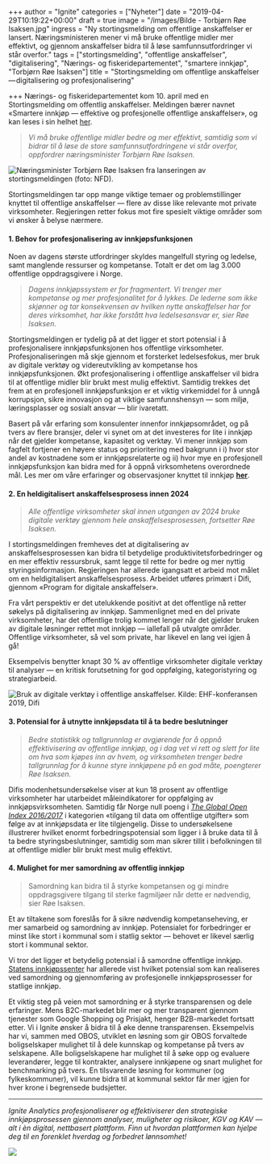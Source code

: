 +++
author = "Ignite"
categories = ["Nyheter"]
date = "2019-04-29T10:19:22+00:00"
draft = true
image = "/images/Bilde - Torbjørn Røe Isaksen.jpg"
ingress = "Ny stortingsmelding om offentlige anskaffelser er lansert. Næringsministeren mener vi må bruke offentlige midler mer effektivt, og gjennom anskaffelser bidra til å løse samfunnsutfordringer vi står overfor."
tags = ["stortingsmelding", "offentlige anskaffelser", "digitalisering", "Nærings- og fiskeridepartementet", "smartere innkjøp", "Torbjørn Røe Isaksen"]
title = "Stortingsmelding om offentlige anskaffelser — digitalisering og profesjonalisering"

+++
Nærings- og fiskeridepartementet kom 10. april med en Stortingsmelding om offentlig anskaffelser. Meldingen bærer navnet «Smartere innkjøp — effektive og profesjonelle offentlige anskaffelser», og kan leses i sin helhet [her](https://www.regjeringen.no/contentassets/2d7006f67c374cbdab5d4d6ba7198ebd/no/pdfs/stm201820190022000dddpdfs.pdf).

> _Vi må bruke offentlige midler bedre og mer effektivt, samtidig som vi bidrar til å løse de store samfunnsutfordringene vi står overfor, oppfordrer næringsminister Torbjørn Røe Isaksen._

![Næringsminister Torbjørn Røe Isaksen fra lanseringen av stortingsmeldingen (foto: NFD).](https://cdn-images-1.medium.com/max/800/1*xwl4Ppo4-BLNcZ3g5-oYGA.jpeg)

Stortingsmeldingen tar opp mange viktige temaer og problemstillinger knyttet til offentlige anskaffelser — flere av disse like relevante mot private virksomheter. Regjeringen retter fokus mot fire spesielt viktige områder som vi ønsker å belyse nærmere.

#### 1. Behov for profesjonalisering av innkjøpsfunksjonen

Noen av dagens største utfordringer skyldes mangelfull styring og ledelse, samt manglende ressurser og kompetanse. Totalt er det om lag 3.000 offentlige oppdragsgivere i Norge.

> _Dagens innkjøpssystem er for fragmentert. Vi trenger mer kompetanse og mer profesjonalitet for å lykkes. De lederne som ikke skjønner og tar konsekvensen av hvilken nytte anskaffelser har for deres virksomhet, har ikke forstått hva ledelsesansvar er, sier Røe Isaksen._

Stortingsmeldingen er tydelig på at det ligger et stort potensial i å profesjonalisere innkjøpsfunksjonen hos offentlige virksomheter. Profesjonaliseringen må skje gjennom et forsterket ledelsesfokus, mer bruk av digitale verktøy og videreutvikling av kompetanse hos innkjøpsfunksjonen. Økt profesjonalisering i offentlige anskaffelser vil bidra til at offentlige midler blir brukt mest mulig effektivt. Samtidig trekkes det frem at en profesjonell innkjøpsfunksjon er et viktig virkemiddel for å unngå korrupsjon, sikre innovasjon og at viktige samfunnshensyn — som miljø, læringsplasser og sosialt ansvar — blir ivaretatt.

Basert på vår erfaring som konsulenter innenfor innkjøpsområdet, og på tvers av flere bransjer, deler vi synet om at det investeres for lite i innkjøp når det gjelder kompetanse, kapasitet og verktøy. Vi mener innkjøp som fagfelt fortjener en høyere status og prioritering med bakgrunn i i) hvor stor andel av kostnadene som er innkjøpsrelaterte og ii) hvor mye en profesjonell innkjøpsfunksjon kan bidra med for å oppnå virksomhetens overordnede mål. Les mer om våre erfaringer og observasjoner knyttet til innkjøp [**her**](https://medium.com/ignite-procurement/det-investeres-for-lite-i-innkj%C3%B8psfunksjonen-1889559f2d73).

#### 2. En heldigitalisert anskaffelsesprosess innen 2024

> _Alle offentlige virksomheter skal innen utgangen av 2024 bruke digitale verktøy gjennom hele anskaffelsesprosessen, fortsetter Røe Isaksen._

I stortingsmeldingen fremheves det at digitalisering av anskaffelsesprosessen kan bidra til betydelige produktivitetsforbedringer og en mer effektiv ressursbruk, samt legge til rette for bedre og mer nyttig styringsinformasjon. Regjeringen har allerede igangsatt et arbeid mot målet om en heldigitalisert anskaffelsesprosess. Arbeidet utføres primært i Difi, gjennom «Program for digitale anskaffelser».

Fra vårt perspektiv er det utelukkende positivt at det offentlige nå retter søkelys på digitalisering av innkjøp. Sammenlignet med en del private virksomheter, har det offentlige trolig kommet lenger når det gjelder bruken av digitale løsninger rettet mot innkjøp — iallefall på utvalgte områder. Offentlige virksomheter, så vel som private, har likevel en lang vei igjen å gå!

Eksempelvis benytter knapt 30 % av offentlige virksomheter digitale verktøy til analyser — en kritisk forutsetning for god oppfølging, kategoristyring og strategiarbeid.

![Bruk av digitale verktøy i offentlige anskaffelser. Kilde: EHF-konferansen 2019, Difi](https://cdn-images-1.medium.com/max/800/1*LiKg3TWgdOzl63RDlyh3qw.png)

#### 3. Potensial for å utnytte innkjøpsdata til å ta bedre beslutninger

> _Bedre statistikk og tallgrunnlag er avgjørende for å oppnå effektivisering av offentlige innkjøp, og i dag vet vi rett og slett for lite om hva som kjøpes inn av hvem, og virksomheten trenger bedre tallgrunnlag for å kunne styre innkjøpene på en god måte, poengterer Røe Isaksen._

Difis modenhetsundersøkelse viser at kun 18 prosent av offentlige virksomheter har utarbeidet måleindikatorer for oppfølging av innkjøpsvirksomheten. Samtidig får Norge null poeng i [_The Global Open Index 2016/2017_](https://index.okfn.org/) i kategorien «tilgang til data om offentlige utgifter» som følge av at innkjøpsdata er lite tilgjengelig. Disse to undersøkelsene illustrerer hvilket enormt forbedringspotensial som ligger i å bruke data til å ta bedre styringsbeslutninger, samtidig som man sikrer tillit i befolkningen til at offentlige midler blir brukt mest mulig effektivt.

#### 4. Mulighet for mer samordning av offentlig innkjøp

> Samordning kan bidra til å styrke kompetansen og gi mindre oppdragsgivere tilgang til sterke fagmiljøer når dette er nødvendig, sier Røe Isaksen.

Et av tiltakene som foreslås for å sikre nødvendig kompetanseheving, er mer samarbeid og samordning av innkjøp. Potensialet for forbedringer er minst like stort i kommunal som i statlig sektor — behovet er likevel særlig stort i kommunal sektor.

Vi tror det ligger et betydelig potensial i å samordne offentlige innkjøp. [Statens innkjøpssenter](https://www.difi.no/nyhet/2018/12/staten-kan-spare-mange-milliarder-pa-felles-innkjop) har allerede vist hvilket potensial som kan realiseres ved samordning og gjennomføring av profesjonelle innkjøpsprosesser for statlige innkjøp.

Et viktig steg på veien mot samordning er å styrke transparensen og dele erfaringer. Mens B2C-markedet blir mer og mer transparent gjennom tjenester som Google Shopping og Prisjakt, henger B2B-markedet fortsatt etter. Vi i Ignite ønsker å bidra til å øke denne transparensen. Eksempelvis har vi, sammen med OBOS, utviklet en løsning som gir OBOS forvaltede boligselskaper mulighet til å dele kunnskap og kompetanse på tvers av selskapene. Alle boligselskapene har mulighet til å søke opp og evaluere leverandører, legge til kontrakter, analysere innkjøpene og snart mulighet for benchmarking på tvers. En tilsvarende løsning for kommuner (og fylkeskommuner), vil kunne bidra til at kommunal sektor får mer igjen for hver krone i begrensede budsjetter.

***

_Ignite Analytics profesjonaliserer og effektiviserer den strategiske innkjøpsprosessen gjennom analyser, muligheter og risikoer, KGV og KAV — alt i èn digital, nettbasert plattform. Finn ut hvordan plattformen kan hjelpe deg til en forenklet hverdag og forbedret lønnsomhet!_

[![](https://cdn-images-1.medium.com/max/800/1*wNfW3gtCL-EO9XYJOYYSnQ.png)](https://www.ignite.no/ignite-analytics/demo/)